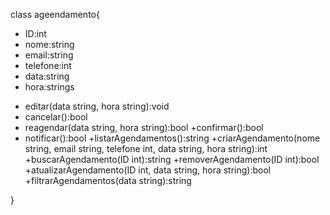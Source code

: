 class ageendamento{
- ID:int
- nome:string
- email:string
- telefone:int
- data:string
- hora:strings
+ editar(data string, hora string):void
+ cancelar():bool
+ reagendar(data string, hora string):bool
+confirmar():bool
+ notificar():bool
+listarAgendamentos():string
+criarAgendamento(nome string, email string, telefone int, data string, 
hora 
string):int
+buscarAgendamento(ID int):string
+removerAgendamento(ID int):bool
+atualizarAgendamento(ID int, data string, hora string):bool
+filtrarAgendamentos(data string):string

}